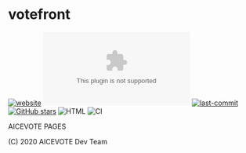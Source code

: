 # votefront

[![website](https://img.shields.io/website?url=https://aicevote.com&style=flat-square)](https://aicevote.com)
[![mozilla-observatory](https://img.shields.io/mozilla-observatory/grade/aicevote.com?publish&style=flat-square)](https://observatory.mozilla.org/analyze/aicevote.com)
[![last-commit](https://img.shields.io/github/last-commit/aicevote/votefront?style=flat-square)](https://github.com/aicevote/votefront/commits/master)
[![GitHub stars](https://img.shields.io/github/stars/aicevote/votefront.svg?style=flat-square)](https://github.com/aicevote/votefront)
![HTML](https://img.shields.io/github/languages/top/aicevote/votefront.svg?style=flat-square)
![CI](https://github.com/aicevote/votefront/workflows/CI/badge.svg)

AICEVOTE PAGES

(C) 2020 AICEVOTE Dev Team

